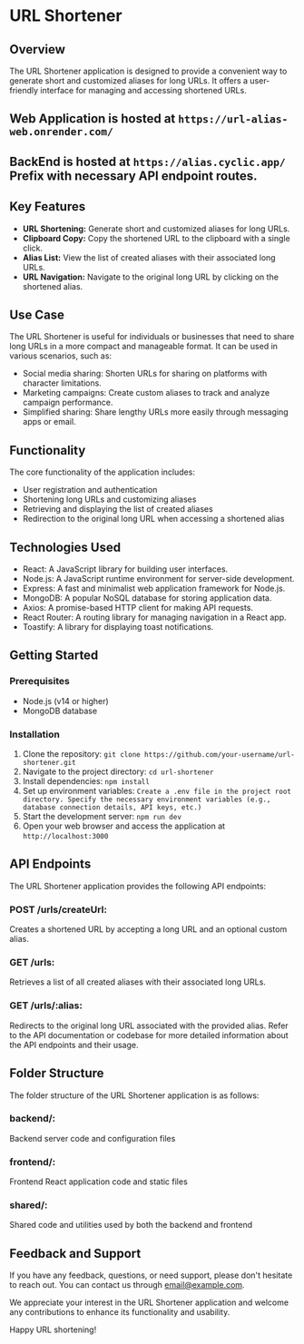 # URL Shortener

## Overview

The URL Shortener application is designed to provide a convenient way to generate short and customized aliases for long URLs. It offers a user-friendly interface for managing and accessing shortened URLs.

## Web Application is hosted at ```https://url-alias-web.onrender.com/```
## BackEnd is hosted at ``` https://alias.cyclic.app/ ``` Prefix with necessary API endpoint routes.

## Key Features

- **URL Shortening:** Generate short and customized aliases for long URLs.
- **Clipboard Copy:** Copy the shortened URL to the clipboard with a single click.
- **Alias List:** View the list of created aliases with their associated long URLs.
- **URL Navigation:** Navigate to the original long URL by clicking on the shortened alias.

## Use Case

The URL Shortener is useful for individuals or businesses that need to share long URLs in a more compact and manageable format. It can be used in various scenarios, such as:

- Social media sharing: Shorten URLs for sharing on platforms with character limitations.
- Marketing campaigns: Create custom aliases to track and analyze campaign performance.
- Simplified sharing: Share lengthy URLs more easily through messaging apps or email.

## Functionality

The core functionality of the application includes:

- User registration and authentication
- Shortening long URLs and customizing aliases
- Retrieving and displaying the list of created aliases
- Redirection to the original long URL when accessing a shortened alias

## Technologies Used

- React: A JavaScript library for building user interfaces.
- Node.js: A JavaScript runtime environment for server-side development.
- Express: A fast and minimalist web application framework for Node.js.
- MongoDB: A popular NoSQL database for storing application data.
- Axios: A promise-based HTTP client for making API requests.
- React Router: A routing library for managing navigation in a React app.
- Toastify: A library for displaying toast notifications.

## Getting Started

### Prerequisites

- Node.js (v14 or higher)
- MongoDB database

### Installation

1. Clone the repository: ```git clone https://github.com/your-username/url-shortener.git```
2. Navigate to the project directory: ```cd url-shortener```
3. Install dependencies: ```npm install```
4. Set up environment variables: ```Create a .env file in the project root directory.
Specify the necessary environment variables (e.g., database connection details, API keys, etc.) ```
5. Start the development server: ```npm run dev```
6. Open your web browser and access the application at ```http://localhost:3000```

## API Endpoints
The URL Shortener application provides the following API endpoints:

### POST /urls/createUrl: 
Creates a shortened URL by accepting a long URL and an optional custom alias.
### GET /urls: 
Retrieves a list of all created aliases with their associated long URLs.
### GET /urls/:alias: 
Redirects to the original long URL associated with the provided alias.
Refer to the API documentation or codebase for more detailed information about the API endpoints and their usage.

## Folder Structure
The folder structure of the URL Shortener application is as follows:

### backend/: 
Backend server code and configuration files
### frontend/: 
Frontend React application code and static files
### shared/: 
Shared code and utilities used by both the backend and frontend

## Feedback and Support
If you have any feedback, questions, or need support, please don't hesitate to reach out. You can contact us through email@example.com.

We appreciate your interest in the URL Shortener application and welcome any contributions to enhance its functionality and usability.

Happy URL shortening!
